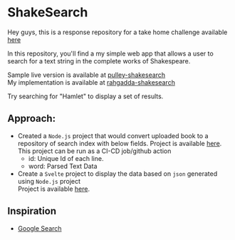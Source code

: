 # ShakeSearch

Hey guys, this is a response repository for a take home challenge available [here](https://github.com/ProlificLabs/shakesearch)

In this repository, you'll find a my simple web app that allows a user to search for a text string in the complete works of Shakespeare.

Sample live version is available at [pulley-shakesearch](https://pulley-shakesearch.herokuapp.com/)   
My implementation is available at [rahgadda-shakesearch](https://rahgadda.github.io/shakesearch/)   

Try searching for "Hamlet" to display a set of results.

## Approach:
- Created a `Node.js` project that would convert uploaded book to a repository of search index with below fields. 
  Project is available [here](scanbooks). This project can be run as a CI-CD job/github action
  - id: Unique Id of each line.
  - word: Parsed Text Data
- Create a `Svelte` project to display the data based on `json` generated using `Node.js` project   
  Project is available [here](search).

## Inspiration
- [Google Search](https://www.youtube.com/watch?v=tFq6Q_muwG0)

